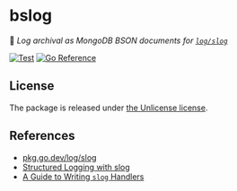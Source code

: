 # bslog

🍃 _Log archival as MongoDB BSON documents for [`log/slog`](https://pkg.go.dev/log/slog)_

[![Test](https://github.com/lukephillippi/bslog/actions/workflows/test.yaml/badge.svg)](https://github.com/lukephillippi/bslog/actions/workflows/test.yaml)
[![Go Reference](https://pkg.go.dev/badge/go.luke.ph/bslog.svg)](https://pkg.go.dev/go.luke.ph/bslog)

## License

The package is released under [the Unlicense license](./LICENSE.md).

## References

- [pkg.go.dev/log/slog](https://pkg.go.dev/log/slog)
- [Structured Logging with slog](https://go.dev/blog/slog)
- [A Guide to Writing `slog` Handlers](https://github.com/golang/example/blob/master/slog-handler-guide/README.md)
